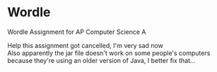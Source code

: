 # Wordle
Wordle Assignment for AP Computer Science A

Help this assignment got cancelled, I'm very sad now<br>
Also apparently the jar file doesn't work on some people's computers because they're using an older version of Java, I better fix that...
